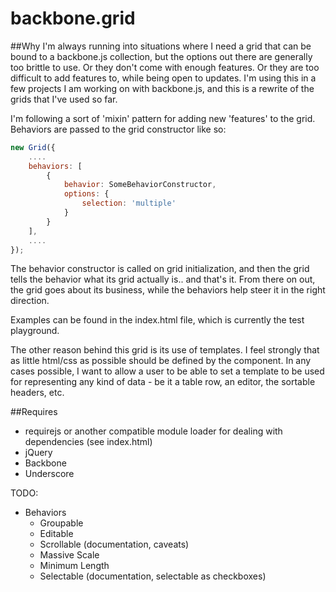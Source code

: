 backbone.grid
=============

##Why
I'm always running into situations where I need a grid that can be bound to a backbone.js collection, but the options out there are generally too brittle to use. Or they don't come with enough features. Or they are too difficult to add features to, while being open to updates. I'm using this in a few projects I am working on with backbone.js, and this is a rewrite of the grids that I've used so far. 

I'm following a sort of 'mixin' pattern for adding new 'features' to the grid. Behaviors are passed to the grid constructor like so:

````javascript
new Grid({
	....
	behaviors: [
		{
			behavior: SomeBehaviorConstructor,
			options: {
				selection: 'multiple'
			}
		}
	],
	....
});
````

The behavior constructor is called on grid initialization, and then the grid tells the behavior what its grid actually is.. and that's it. From there on out, the grid goes about its business, while the behaviors help steer it in the right direction.

Examples can be found in the index.html file, which is currently the test playground.

The other reason behind this grid is its use of templates. I feel strongly that as little html/css as possible should be defined by the component. In any cases possible, I want to allow a user to be able to set a template to be used for representing any kind of data - be it a table row, an editor, the sortable headers, etc.

##Requires
- requirejs or another compatible module loader for dealing with dependencies (see index.html)
- jQuery
- Backbone
- Underscore


TODO:
- Behaviors
    - Groupable
    - Editable
    - Scrollable (documentation, caveats)
    - Massive Scale
    - Minimum Length
    - Selectable (documentation, selectable as checkboxes)
